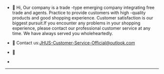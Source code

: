 - 👋 Hi, Our company is a trade -type emerging company integrating free trade and agents. Practice to provide customers with high -quality products and good shopping experience. Customer satisfaction is our biggest pursuit.If you encounter any problems in your shopping experience, please contact our professional customer service at any time. We have always served you wholeheartedly.

- 👀 Contact us:JHUS-Customer-Service-Official@outlook.com
- 🌱 
-
---
